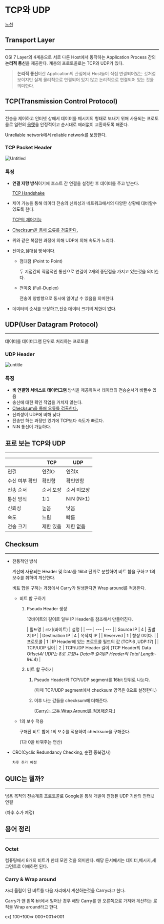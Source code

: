 # TCP와 UDP

[노션](https://night-gecko-97e.notion.site/TCP-UDP-818576cf5115408d839fffc1856c42d2)

## Transport Layer

---

OSI 7 Layer의 4계층으로 서로 다른 Host에서 동작하는 Application Process 간의 **논리적 통신**을 제공한다. 계층의 프로토콜로는 TCP와 UDP가 있다.

> **논리적 통신**이란 Application의 관점에서 Host들이 직접 연결되어있는 것처럼 보이지만 실제 물리적으로 연결되어 있지 않고 논리적으로 연결되어 있는 것을 의미한다.
>

## TCP(Transmission Control Protocol)

---

전송을 제어하고 인터넷 상에서 데이터를 메시지의 형태로 보내기 위해 사용되는 프로토콜로 일련의 [옥텟](#octet)을 안정적이고 순서대로 에러없이 교환하도록 해준다.

Unreliable network에서 reliable network를 보장한다.

### TCP Packet Header

![Untitled](https://night-gecko-97e.notion.site/image/https%3A%2F%2Fprod-files-secure.s3.us-west-2.amazonaws.com%2F8c7a5dcd-cd0c-4d92-a660-8919576b5006%2F0ac58b1b-6c44-436d-afe6-2c37b2d5a089%2FUntitled.png?table=block&id=25ef4561-a2bc-4b44-93e1-0f3bb1cb9352&spaceId=8c7a5dcd-cd0c-4d92-a660-8919576b5006&width=1920&userId=&cache=v2)


### 특징

- **연결 지향 방식**이기에 호스트 간 연결을 설정한 후 데이터를 주고 받는다.

  [TCP Handshake](TCP_Handshake.md)

- 제어 기능을 통해 데이터 전송의 신뢰성과 네트워크에서의 다양한 상황에 대비할수 있도록 한다.

  [TCP의 제어기능](TCP의_제어기능.md)

- [Checksum을 통해 오류를 검출한다.](#checksum)
- 위와 같은 복잡한 과정에 의해 UDP에 의해 속도가 느리다.
- 전이중,점대점 방식이다.
    - 점대점 (Point to Point)

      두 지점간의 직접적인 통신으로 연결이 2개의 종단점을 가지고 있는것을 의미한다.

    - 전이중 (Full-Duplex)

      전송이 양방향으로 동시에 일어날 수 있음을 의미한다.

- 데이터의 순서를 보장하고,전송 데이터 크기의 제한이 없다.

## UDP(User Datagram Protocol)

---

데이터를 데이터그램 단위로 처리하는 프로토콜

### UDP Header

![untitle](https://night-gecko-97e.notion.site/image/https%3A%2F%2Fprod-files-secure.s3.us-west-2.amazonaws.com%2F8c7a5dcd-cd0c-4d92-a660-8919576b5006%2F4e0b0369-d77d-48c8-ad21-49448696859c%2FUntitled.png?table=block&id=aeecabe8-f678-479e-8b44-7628bc040556&spaceId=8c7a5dcd-cd0c-4d92-a660-8919576b5006&width=1920&userId=&cache=v2)

### 특징

- **비 연결형 서비스**로 **데이터그램** 방식을 제공하여서 데이터의 전송순서가 바뀔수 있음
- 송신에 대한 확인 작업을 거치지 않는다.
- [Checksum을 통해 오류를 검출한다.](#checksum)
- 신뢰성이 UDP에 비해 낮다
- 전송만 하는 과정만 있기에 TCP보다 속도가 빠르다.
- N:N 통신이 가능하다.

## 표로 보는 TCP와 UDP

---

|  | TCP | UDP |
| --- | --- | --- |
| 연결 | 연결O  | 연결X |
| 수신 여부 확인 | 확인함 | 확인안함 |
| 전송 순서 | 순서 보장 | 순서 미보장 |
| 통신 방식 | 1:1 | N:N (N≥1) |
| 신뢰성 | 높음 | 낮음 |
| 속도 | 느림 | 빠름 |
| 전송 크기 | 제한 있음 | 제한 없음 |

## Checksum

---

- 전통적인 방식

  계산에 사용되는 Header 및 Data를 16bit 단위로 분할하여 비트 합을 구하고 1의 보수를 취하여 계산한다.

  비트 합을 구하는 과정에서 Carry가 발생한다면 Wrap around를 적용한다.

    - 비트 합 구하기
        1. Pseudo Header 생성

           12바이트의 길이로 일부 IP Header를 참조해서 만들어진다.

           | 필드명 | 크기(바이트) | 설명 |
                       | --- | --- | --- |
           | Source IP | 4 | 출발지 IP |
           | Destination IP | 4 | 목적지 IP |
           | Reserved | 1 | 항상 0이다. |
           | 프로토콜 | 1 | IP Header에 있는 프로토콜 필드의 값 (TCP:6 ,UDP:17) |
           | TCP/UDP 길이 | 2 | TCP/UDP Header 길이 (TCP Header의 Data Offset*4/ UDP는 8로 고정)+ Data의 길이(IP Header의 Total Length- IHL*4) |
        2. 비트 합 구하기
            1. Pseudo Header와 TCP/UDP segment를 16bit 단위로 나눈다.

               (이때 TCP/UDP segment에서 checksum 영역은 0으로 설정한다.)

            2. 이후 나눈 값들을 checksum에 더해준다.

               ([Carry는 모두 Wrap Around를 적용해준다.](#carry--wrap-around))

    - 1의 보수 적용

      구해진 비트 합에 1의 보수를 적용하여 checksum을 구해준다.

      (1과 0을 바꿔주는 연산)

- CRC(Cyclic Redundancy Checking, 순환 중복검사)

  `차후 추가 예정`


## QUIC는 뭘까?

---

범용 목적의 전송계층 프로토콜로 Google을 통해 개발이 진행된 UDP 기반의 인터넷 연결

(차후 추가 예정)

## 용어 정리

---

### Octet

컴퓨팅에서 8개의 비트가 한데 모인 것을 의미한다. 해당 문서에서는 데이터,메시지,세그먼트로 이해하면 된다.

### Carry & Wrap around

자리 올림이 된 비트를 다음 자리에서 계산하는것을 Carry라고 한다.

Carry가 맨 왼쪽 bit에서 일어난 경우 해당 Carry를 맨 오른쪽으로 가져와 계산하는 로직을 Wrap around라고 한다.

ex) 100+100⇒ 000+001⇒001